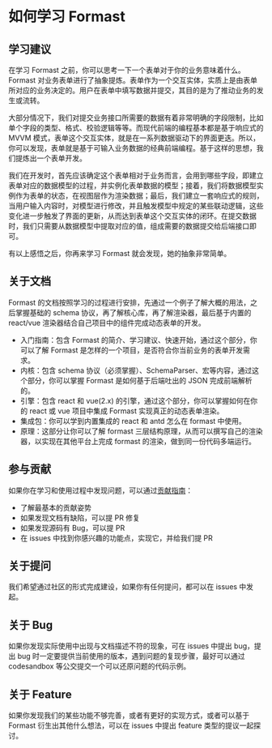 # 如何学习 Formast

## 学习建议

在学习 Formast 之前，你可以思考一下一个表单对于你的业务意味着什么。Formast 对业务表单进行了抽象提炼。表单作为一个交互实体，实质上是由表单所对应的业务决定的。用户在表单中填写数据并提交，其目的是为了推动业务的发生或流转。

大部分情况下，我们对提交业务接口所需要的数据有着非常明确的字段限制，比如单个字段的类型、格式、校验逻辑等等。而现代前端的编程基本都是基于响应式的 MVVM 模式，表单这个交互实体，就是在一系列数据驱动下的界面更迭。所以，你可以发现，表单就是基于可输入业务数据的经典前端编程。基于这样的思想，我们提炼出一个表单开发。

我们在开发时，首先应该确定这个表单相对于业务而言，会用到哪些字段，即建立表单对应的数据模型的过程，并实例化表单数据的模型；接着，我们将数据模型实例作为表单的状态，在视图层作为渲染数据；最后，我们建立一套响应式的规则，当用户输入内容时，对模型进行修改，并且触发模型中规定的某些联动逻辑，这些变化进一步触发了界面的更新，从而达到表单这个交互实体的闭环。在提交数据时，我们只需要从数据模型中提取对应的值，组成需要的数据提交给后端接口即可。

有以上感悟之后，你再来学习 Formast 就会发现，她的抽象非常简单。

## 关于文档

Formast 的文档按照学习的过程进行安排，先通过一个例子了解大概的用法，之后掌握基础的 schema 协议，再了解核心库，再了解渲染器，最后基于内置的 react/vue 渲染器结合自己项目中的组件完成动态表单的开发。

- 入门指南：包含 Formast 的简介、学习建议、快速开始，通过这个部分，你可以了解 Formast 是怎样的一个项目，是否符合你当前业务的表单开发需求。
- 内核：包含 schema 协议（必须掌握）、SchemaParser、宏等内容，通过这个部分，你可以掌握 Formast 是如何基于后端吐出的 JSON 完成前端解析的。
- 引擎：包含 react 和 vue(2.x) 的引擎，通过这个部分，你可以掌握如何在你的 react 或 vue 项目中集成 Formast 实现真正的动态表单渲染。
- 集成包：你可以学到内置集成的 react 和 antd 怎么在 formast 中使用。
- 原理：这部分让你可以了解 formast 三层结构原理，从而可以撰写自己的渲染器，以实现在其他平台上完成 formast 的渲染，做到同一份代码多端运行。


## 参与贡献

如果你在学习和使用过程中发现问题，可以通过[贡献指南](contribute.md)：

- 了解最基本的贡献姿势
- 如果发现文档有缺陷，可以提 PR 修复
- 如果发现源码有 Bug，可以提 PR
- 在 issues 中找到你感兴趣的功能点，实现它，并给我们提 PR

## 关于提问

我们希望通过社区的形式完成建设，如果你有任何提问，都可以在 issues 中发起。

## 关于 Bug

如果你发现实际使用中出现与文档描述不符的现象，可在 issues 中提出 bug，提出 bug 时一定要提供当前使用的版本，遇到问题的复现步骤，最好可以通过 codesandbox 等公交提交一个可以还原问题的代码示例。

## 关于 Feature

如果你发现我们的某些功能不够完善，或者有更好的实现方式，或者可以基于 Formast 衍生出其他什么想法，可以在 issues 中提出 feature 类型的提议一起探讨。
